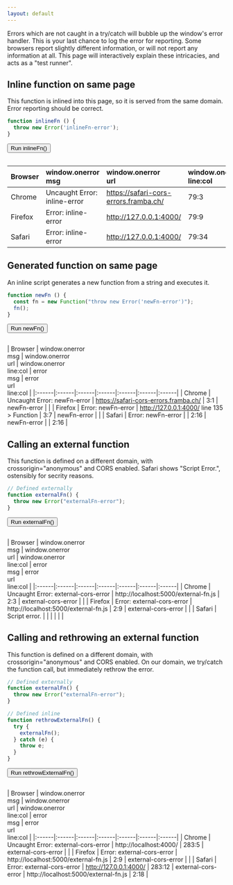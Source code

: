 ```yaml
---
layout: default
---
```


<script type="text/javascript">
const originalOnError = window.onerror;
function setupRunner(name, fn) {
  const testRunner = document.querySelector('[data-run='+name+']');
  const testOutput = document.querySelector('[data-output='+name+']');
  testRunner.addEventListener('click', function () {
    console.log(fn);
    window.onerror = function(message, source, lineno, colno, error) {
      testOutput.innerHTML = JSON.stringify({
        message: message,
        source: source,
        lineno: lineno,
        colno: colno,
        error: {
          message: error && error.message,
          sourceURL: error && error.sourceURL,
          line: error && error.line,
          column: error && error.column
        }
      }, null, 2);
      return true;
    };
    fn();
    window.onerror = originalOnError;
  });
}
</script>

Errors which are not caught in a try/catch will bubble up the window's error handler.
  This is your last chance to log the error for reporting.
  Some browsers report slightly different information, or will not report any information at all.
  This page will interactively explain these intricacies, and acts as a "test runner".

## Inline function on same page

This function is inlined into this page, so it is served from the same domain. Error reporting should be correct.

```javascript
function inlineFn () {
  throw new Error('inlineFn-error');
}
```

<button data-run="inlineFn">Run inlineFn()</button>

<pre><code class="json" data-output="inlineFn"></code></pre>

<script type="text/javascript">
function inlineFn () {
  throw new Error('inline-error');
}
setupRunner("inlineFn", inlineFn);
</script>

| Browser | window.onerror<br>msg | window.onerror<br>url  | window.onerror<br>line:col | error<br>msg | error<br>url | error<br>line:col |
|:------|:------|:------|:------|:------|:------|:------|
| Chrome | Uncaught Error: inline-error | https://safari-cors-errors.framba.ch/ | 79:3 | inline-error |  |
| Firefox | Error: inline-error | http://127.0.0.1:4000/ | 79:9 | inline-error |  |
| Safari | Error: inline-error | http://127.0.0.1:4000/ | 79:34 | inline-error | http://127.0.0.1:4000/ | 79:18 |

## Generated function on same page

An inline script generates a new function from a string and executes it.

```javascript
function newFn () {
  const fn = new Function("throw new Error('newFn-error')");
  fn();
}
```

<button data-run="newFn">Run newFn()</button>

<pre><code class="json" data-output="newFn"></code></pre>

<script type="text/javascript">
function newFn () {
  const fn = new Function("throw new Error('newFn-error')");
  fn();
}
setupRunner("newFn", newFn);
</script>

| Browser | window.onerror<br>msg | window.onerror<br>url | window.onerror<br>line:col | error<br>msg | error<br>url<br>line:col |
|:------|:------|:------|:------|:------|:------|:------|
| Chrome | Uncaught Error: newFn-error | https://safari-cors-errors.framba.ch/ | 3:1 | newFn-error |  |
| Firefox | Error: newFn-error | http://127.0.0.1:4000/ line 135 > Function | 3:7 | newFn-error |  |
| Safari | Error: newFn-error |  | 2:16 | newFn-error | | 2:16 |

## Calling an external function

<p>This function is defined on a different domain, with crossorigin="anonymous" and CORS enabled.
  Safari shows "Script Error.", ostensibly for secrity reasons.</p>

```javascript
// Defined externally
function externalFn() {
  throw new Error("externalFn-error");
}
```

<button data-run="externalFn">Run externalFn()</button>

<pre><code class="json" data-output="externalFn"></code></pre>

<script type="text/javascript">
setupRunner("externalFn", externalFn);
</script>

| Browser | window.onerror<br>msg | window.onerror<br>url | window.onerror<br>line:col | error<br>msg | error<br>url<br>line:col |
|:------|:------|:------|:------|:------|:------|:------|
| Chrome | Uncaught Error: external-cors-error | http://localhost:5000/external-fn.js | 2:3 | external-cors-error |  |
| Firefox | Error: external-cors-error | http://localhost:5000/external-fn.js | 2:9 | external-cors-error |  |
| Safari | Script error. |  |  |  |  |  |

## Calling and rethrowing an external function

<p>This function is defined on a different domain, with crossorigin="anonymous" and CORS enabled.
  On our domain, we try/catch the function call, but immediately rethrow the error.</p>

```javascript
// Defined externally
function externalFn() {
  throw new Error("externalFn-error");
}

// Defined inline
function rethrowExternalFn() {
  try {
    externalFn();
  } catch (e) {
    throw e;
  }
}
```

<button data-run="rethrowExternalFn">Run rethrowExternalFn()</button>

<pre><code class="json" data-output="rethrowExternalFn"></code></pre>

<script type="text/javascript">
function rethrowExternalFn() {
  try {
    externalFn();
  } catch (e) {
    throw e;
  }
}
setupRunner("rethrowExternalFn", rethrowExternalFn);
</script>

| Browser | window.onerror<br>msg | window.onerror<br>url | window.onerror<br>line:col | error<br>msg | error<br>url<br>line:col |
|:------|:------|:------|:------|:------|:------|:------|
| Chrome | Uncaught Error: external-cors-error | http://localhost:4000/ | 283:5 | external-cors-error |  |
| Firefox | Error: external-cors-error | http://localhost:5000/external-fn.js | 2:9 | external-cors-error |  |
| Safari | Error: external-cors-error | http://127.0.0.1:4000/ | 283:12 | external-cors-error | http://localhost:5000/external-fn.js | 2:18 |
